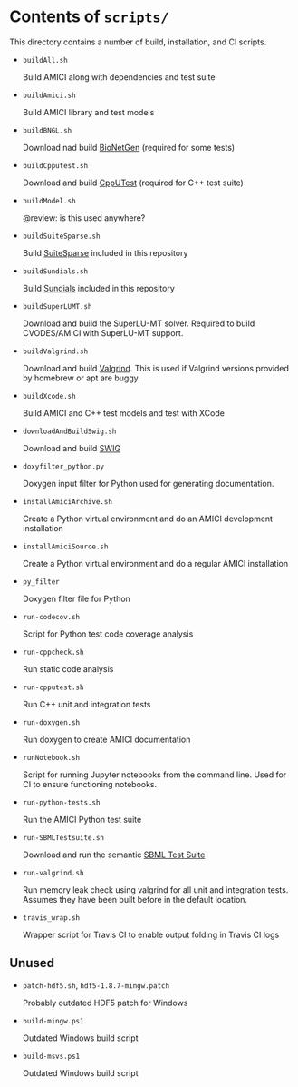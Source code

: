 # Contents of `scripts/`

This directory contains a number of build, installation, and CI scripts. 

* `buildAll.sh`
   
   Build AMICI along with dependencies and test suite

* `buildAmici.sh`

   Build AMICI library and test models

* `buildBNGL.sh`

   Download nad build 
   [BioNetGen](https://www.csb.pitt.edu/Faculty/Faeder/?page_id=409) (required for some tests)

* `buildCpputest.sh`

   Download and build [CppUTest](https://cpputest.github.io/)
   (required for C++ test suite)

* `buildModel.sh`

   @review: is this used anywhere?
   
* `buildSuiteSparse.sh`

   Build [SuiteSparse](http://faculty.cse.tamu.edu/davis/suitesparse.html)
   included in this repository
   
* `buildSundials.sh`

   Build [Sundials](https://computation.llnl.gov/projects/sundials/)
   included in this repository

* `buildSuperLUMT.sh`

   Download and build the SuperLU-MT solver. Required to build CVODES/AMICI
   with SuperLU-MT support.

* `buildValgrind.sh`

   Download and build [Valgrind](http://valgrind.org/).
   This is used if Valgrind versions provided by homebrew or apt are buggy.

* `buildXcode.sh`

   Build AMICI and C++ test models and test with XCode

* `downloadAndBuildSwig.sh`

  Download and build [SWIG](http://www.swig.org/) 

* `doxyfilter_python.py`

  Doxygen input filter for Python used for generating documentation.


* `installAmiciArchive.sh`

  Create a Python virtual environment and do an AMICI development installation

* `installAmiciSource.sh`
  
  Create a Python virtual environment and do a regular AMICI installation


* `py_filter`

  Doxygen filter file for Python

* `run-codecov.sh`

  Script for Python test code coverage analysis

* `run-cppcheck.sh`

  Run static code analysis

* `run-cpputest.sh`

  Run C++ unit and integration tests

* `run-doxygen.sh`

  Run doxygen to create AMICI documentation

* `runNotebook.sh`

  Script for running Jupyter notebooks from the command line. Used for CI
  to ensure functioning notebooks.

* `run-python-tests.sh`

  Run the AMICI Python test suite

* `run-SBMLTestsuite.sh`

  Download and run the semantic 
  [SBML Test Suite](https://github.com/sbmlteam/sbml-test-suite/)

* `run-valgrind.sh`

  Run memory leak check using valgrind for all unit and integration tests.
  Assumes they have been built before in the default location. 

* `travis_wrap.sh`

  Wrapper script for Travis CI to enable output folding in Travis CI logs
  

## Unused

* `patch-hdf5.sh`, `hdf5-1.8.7-mingw.patch`

  Probably outdated HDF5 patch for Windows

* `build-mingw.ps1`

  Outdated Windows build script

* `build-msvs.ps1`

  Outdated Windows build script
